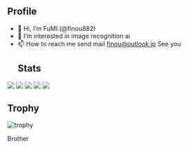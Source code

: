   ## Profile
- 👋 Hi, I’m FuMI.(@finou882)
- 👀 I’m interested in image recognition ai
- 📫 How to reach me send mail finou@outlook.jp
  See you
  ## Stats
![](http://github-profile-summary-cards.vercel.app/api/cards/profile-details?username=finou882&theme=gruvbox)
![](http://github-profile-summary-cards.vercel.app/api/cards/repos-per-language?username=finou882&theme=gruvbox)
![](http://github-profile-summary-cards.vercel.app/api/cards/most-commit-language?username=finou882&theme=gruvbox)
![](http://github-profile-summary-cards.vercel.app/api/cards/stats?username=finou882&theme=gruvbox)
![](http://github-profile-summary-cards.vercel.app/api/cards/productive-time?username=finou882&theme=gruvbox&utcOffset=9)

## Trophy
![trophy](https://github-profile-trophy.vercel.app/?username=finou882&theme=gruvbox)

  Brother

<!---
finou882/finou882 is a ✨ special ✨ repository because its `README.md` (this file) appears on your GitHub profile.
You can click the Preview link to take a look at your changes.
--->
